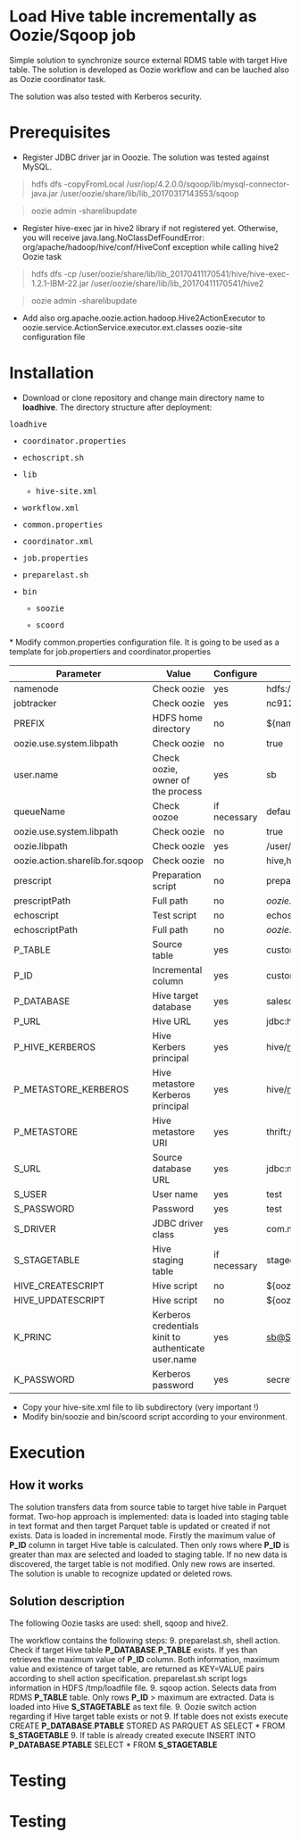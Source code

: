 # Load Hive table incrementally as Oozie/Sqoop job
 
 Simple solution to synchronize source external RDMS table with target Hive table. The solution is developed as Oozie workflow and can be lauched also as Oozie coordinator task. 
 
 The solution was also tested with Kerberos security.
 
 # Prerequisites
 
 * Register JDBC driver jar in Ooozie. The solution was tested against MySQL. 
 > hdfs dfs -copyFromLocal /usr/iop/4.2.0.0/sqoop/lib/mysql-connector-java.jar /user/oozie/share/lib/lib_20170317143553/sqoop
 
 > oozie admin -sharelibupdate
 * Register hive-exec jar in hive2 library if not registered yet. Otherwise, you will receive java.lang.NoClassDefFoundError: org/apache/hadoop/hive/conf/HiveConf exception while calling hive2 Oozie task
 > hdfs dfs -cp /user/oozie/share/lib/lib_20170411170541/hive/hive-exec-1.2.1-IBM-22.jar /user/oozie/share/lib/lib_20170411170541/hive2
 
 > oozie admin -sharelibupdate
 
* Add also org.apache.oozie.action.hadoop.Hive2ActionExecutor to oozie.service.ActionService.executor.ext.classes oozie-site configuration file

# Installation

* Download or clone repository and change main directory name to **loadhive**. The directory structure after deployment:

<kbd>

loadhive

 * coordinator.properties
 
 * echoscript.sh   
 
 * lib
 
   * hive-site.xml
   
 * workflow.xml
 
 * common.properties  
 
 * coordinator.xml 
 
 * job.properties  
 
 * preparelast.sh
 
 * bin
 
   * soozie
   
   * scoord
</kbd>
* Modify common.properties configuration file. It is going to be used as a template for job.propertiers and coordinator.properties

Parameter | Value | Configure | Example
----------|-------|-----|----------
namenode| Check oozie | yes | hdfs://nc9128110007.kraklab.pl.ibm.com:8020
jobtracker | Check oozie | yes | nc9128110007.kraklab.pl.ibm.com:8050
PREFIX | HDFS home directory | no | ${namenode}/user 
oozie.use.system.libpath | Check oozie | no | true 
user.name | Check oozie, owner of the process | yes | sb
queueName | Check oozoe | if necessary | default
oozie.use.system.libpath| Check oozie | no | true
oozie.libpath | Check oozie | yes |/user/oozie/share/lib/lib_20170405230852
oozie.action.sharelib.for.sqoop | Check oozie | no | hive,hcatalog,sqoop,hive2 (do not change)|
prescript | Preparation script | no | preparelast.sh
prescriptPath | Full path | no |${oozie.wf.application.path}/${prescript}
echoscript | Test script | no | echoscript.sh
echoscriptPath | Full path | no | ${oozie.wf.application.path}/${echoscript}
P_TABLE | Source table | yes | customers
P_ID | Incremental column | yes | customerNumber
P_DATABASE | Hive target database | yes | salesdb
P_URL | Hive URL | yes | jdbc:hive2://nc9128110007.kraklab.pl.ibm.com:10000/
P_HIVE_KERBEROS | Hive Kerbers principal | yes | hive/nc9128110007.kraklab.pl.ibm.com@SB.COM
P_METASTORE_KERBEROS | Hive metastore Kerberos principal | yes | hive/nc9128109010.kraklab.pl.ibm.com@SB.COM
P_METASTORE | Hive metastore URI | yes | thrift://nc9128109010.kraklab.pl.ibm.com:9083
S_URL | Source database URL | yes |jdbc:mysql://re64/classicmodels
S_USER | User name | yes | test
S_PASSWORD | Password | yes | test
S_DRIVER | JDBC driver class | yes |com.mysql.jdbc.Driver
S_STAGETABLE | Hive staging table | if necessary | stagedb.customers
HIVE_CREATESCRIPT | Hive script | no | ${oozie.wf.application.path}/creates.sql
HIVE_UPDATESCRIPT | Hive script | no | ${oozie.wf.application.path}/updates.sql
K_PRINC | Kerberos credentials kinit to authenticate user.name | yes | sb@SB.COM
K_PASSWORD | Kerberos password | yes |  secret

* Copy your hive-site.xml file to lib subdirectory (very important !)
* Modify bin/soozie and bin/scoord script according to your environment.

# Execution

## How it works
The solution transfers data from source table to target hive table in Parquet format. Two-hop approach is implemented: data is loaded into staging table in text format and then target Parquet table is updated or created if not exists.
Data is loaded in incremental mode. Firstly the maximum value of **P_ID** column in target Hive table is calculated. Then only rows where **P_ID** is greater than max are selected and loaded to staging table. If no new data is discovered, the target table is not modified.
Only new rows are inserted. The solution is unable to recognize updated or deleted rows.

## Solution description

The following Oozie tasks are used: shell, sqoop and hive2.

The workflow contains the following steps:
9. preparelast.sh, shell action. Check if target Hive table **P_DATABASE**.**P_TABLE** exists. If yes than retrieves the maximum value of **P_ID** column. Both information, maximum value and existence of target table, are returned as KEY=VALUE pairs according to shell action specification. preparelast.sh script logs information in HDFS /tmp/loadfile file.
9. sqoop action. Selects data from RDMS **P_TABLE** table. Only rows **P_ID** > maximum are extracted. Data is loaded into Hive **S_STAGETABLE** as text file.
9. Oozie switch action regarding if Hive target table exists or not
9. If table does not exists execute CREATE **P_DATABASE**.**PTABLE** STORED AS PARQUET AS SELECT * FROM **S_STAGETABLE**
9. If table is already created execute INSERT INTO **P_DATABASE**.**PTABLE** SELECT * FROM **S_STAGETABLE**

# Testing




# Testing
